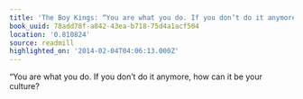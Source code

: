 ```yaml
---
title: 'The Boy Kings: “You are what you do. If you don’t do it anymore, how can it…'
book_uuid: 78add78f-a842-43ea-b718-75d4a1acf504
location: '0.810824'
source: readmill
highlighted_on: '2014-02-04T04:06:13.000Z'
---
```


“You are what you do. If you don’t do it anymore, how can it be your culture?